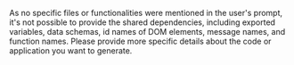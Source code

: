 As no specific files or functionalities were mentioned in the user's prompt, it's not possible to provide the shared dependencies, including exported variables, data schemas, id names of DOM elements, message names, and function names. Please provide more specific details about the code or application you want to generate.